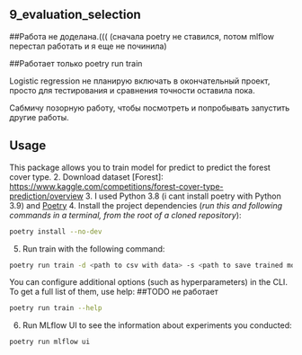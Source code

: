 ## 9_evaluation_selection
##Работа не доделана.((( 
(сначала poetry не ставился, потом mlflow перестал работать и я еще не починила)

##Работает только poetry run train

Logistic regression не планирую включать в окончательный проект, просто для тестирования 
и сравнения точности оставила пока.

Сабмичу позорную работу, чтобы посмотреть и попробывать запустить другие работы.


## Usage
This package allows you to train model for predict to predict the forest cover type.
2. Download dataset [Forest]: https://www.kaggle.com/competitions/forest-cover-type-prediction/overview
3. I used Python 3.8 (i cant install poetry with Python 3.9) and [Poetry](https://python-poetry.org/docs/) 
4. Install the project dependencies (*run this and following commands in a terminal, from the root of a cloned repository*):
```sh
poetry install --no-dev
```
5. Run train with the following command:
```sh
poetry run train -d <path to csv with data> -s <path to save trained model>
```
You can configure additional options (such as hyperparameters) in the CLI. To get a full list of them, use help:
##TODO не работает
```sh
poetry run train --help
```
6. Run MLflow UI to see the information about experiments you conducted:
```sh
poetry run mlflow ui
```
